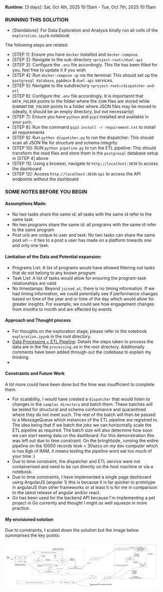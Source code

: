
__Runtime__: [3 days]: Sat, 0ct 4th, 2025 10:15am  - Tue, Oct 7th, 2025 10:15am



### RUNNING THIS SOLUTION

- [Standalone]: For Data Exploration and Analysis kindly run all cells of the `exploration.ipynb` notebook

The following steps are related:  
- [STEP 1]: Ensure you have `docker` installed and `docker-compose`.
- [STEP 2]: Navigate to the sub-directory `<project-root>/duel-api`
- [STEP 3]: Configure the `.env` file accordingly. This file has been filled for you, feel free to update it if you wish
- [STEP 4]: Run `docker-compose up` via the terminal: This should set up the `postgresql database`, `pgAdmin` & `duel-api` services.
- [STEP 5]: Navigate to the subdirectory `<project-root>/dispatcher-and-etl`
- [STEP 6]: Configure the `.env` file accordingly. It is importannt that `DATA_FOLDER` points to the folder where the `JSON` files are stored while `QUARANTINE_FOLDER` points to a folder where JSON files may be moved to (ideally, it should be an empty directory, but not necessarily)
- [STEP 7]: Ensure you have `python` and `pip3` installed and available in your `path`.
- [STEP 8]: Run the command `pip3 install -r requirement.txt` to install all requirements
- [STEP 9]: Run `python dispatcher.py` to run the dispatcher: This should scan all JSON file for structure and schema integrity
- [STEP 10]: RUN `python pipeline.py` to run the ETL pipeline: This should transform the read files and store them in the `postgresql` database setup in [STEP 4] above
- [STEP 11]: Using a browser, navigate to `http://localhost:3030` to access the dashboard
- [STEP 12]: Access `http://localhost:3030/api` to access the API endpoints without the dashboatd

### SOME NOTES BEFORE YOU BEGIN

#### Assumptions Made:

- No two tasks share the same id: all tasks with the same id refer to the same task
- No two programs share the same id: all programs with the same id refer to the same program
- Post urls are unique to user and task: No two tasks can share the same post url -- it ties to a post a user has made on a platform towards one and only one task.


#### Limitation of the Data and Potential expansion:

- Programs List: A list of programs would have allowed filtering out tasks that do not belong to any known program
- Task List: A list of tasks would allow for ensuring the program-task relationships are valid
- No timestamps: Beyond `joined_at`, there is no timing information. If we had timing information, we could potentially see if performance changes based on time of the year and or time of the day which would allow for greater insights. For example, we could see how engagement changes from months to month and are affected by events


#### Approach and Thought process
- For thoughts on the exploration stage, please refer to the notebook `exploration.ipynb` in the root directory.
- [Data Processing + ETL Pipeline](processing.md): Details the steps taken to process the data are in the file `processing.md` in the root directory. Additionally comments have been added through-out the codebase to explain my thinking.
- 



#### Constraints and Future Work
A lot more could have been done but the time was insufficient to complete them.
- For scalability, I would have created a `dispatcher` that would listen to changes in the `samples directory` and batch them. These batches will be tested for structural and schema conformance and quarantined where they do not meet such. The rest of the batch will then be passed to a MessageQueue which instances of the ETL pipeline are registred to. The idea being that if we batch the jobs we can horizontally scale the ETL pipeline as required. The batch size will also determine how soon we can start seeing data on the dashboard. For this demonstration this was left out due to time constraint. On the bringhtside, running the entire pipeline on the 10000 records took < 30secs on my dev computer which is has 8gb of RAM, it means testing the pipeline wont eat too much of your time :)
- Due to time constraint, the dispatcher and ETL service were not containerised and need to be run directly on the host machine or via a notebook.
- Due to time constraints, I have implemented a single page dashboard using AngularJS (angular 1) this is because it is far quicker to prototype in angularJS than other frameworks or at least it is for me in comparison to the latest release of angular and/or react.
- Go has been used for the backend API because I'm implementing a pet project in Go currently and thought I might as well squeeze in more practice.

#### My envisioned solution
Due to constraints, I scaled down the solution but the image below summarises the key points:

![See images/3_thoughts.jpg](images/3_thoughts.jpg)
